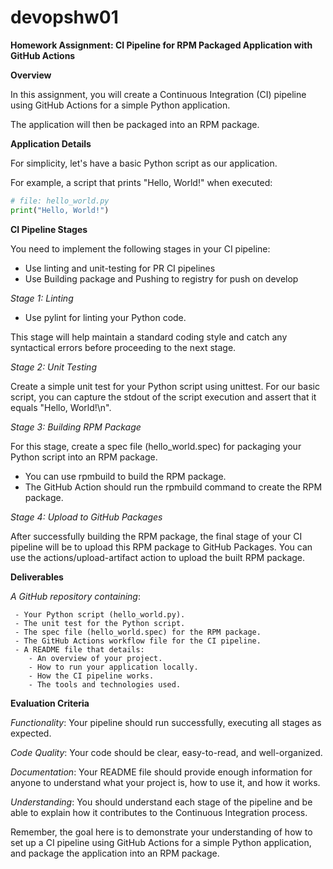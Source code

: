 # devopshw01

**Homework Assignment: CI Pipeline for RPM Packaged Application with GitHub Actions**

**Overview**

In this assignment, you will create a Continuous Integration (CI) pipeline using GitHub Actions for a simple Python application. 

The application will then be packaged into an RPM package.

**Application Details**

For simplicity, let's have a basic Python script as our application. 

For example, a script that prints "Hello, World!" when executed:

```python
# file: hello_world.py
print("Hello, World!")
```

**CI Pipeline Stages**

You need to implement the following stages in your CI pipeline:

- Use linting and unit-testing for PR CI pipelines
- Use Building package and Pushing to registry for push on develop

_Stage 1: Linting_

- Use pylint for linting your Python code.

This stage will help maintain a standard coding style and catch any syntactical errors before proceeding to the next stage.


_Stage 2: Unit Testing_

Create a simple unit test for your Python script using unittest. 
For our basic script, you can capture the stdout of the script execution and assert that it equals "Hello, World!\n".

_Stage 3: Building RPM Package_

For this stage, create a spec file (hello_world.spec) for packaging your Python script into an RPM package. 
 - You can use rpmbuild to build the RPM package.
 - The GitHub Action should run the rpmbuild command to create the RPM package.

_Stage 4: Upload to GitHub Packages_

After successfully building the RPM package, the final stage of your CI pipeline will be to upload this RPM package to GitHub Packages. 
You can use the actions/upload-artifact action to upload the built RPM package.

**Deliverables**

_A GitHub repository containing_:

     - Your Python script (hello_world.py).
     - The unit test for the Python script.
     - The spec file (hello_world.spec) for the RPM package.
     - The GitHub Actions workflow file for the CI pipeline.
     - A README file that details:
        - An overview of your project.
        - How to run your application locally.
        - How the CI pipeline works.
        - The tools and technologies used.

**Evaluation Criteria**

_Functionality_: Your pipeline should run successfully, executing all stages as expected.

_Code Quality_: Your code should be clear, easy-to-read, and well-organized.

_Documentation_: Your README file should provide enough information for anyone to understand what your project is, how to use it, and how it works.

_Understanding_: You should understand each stage of the pipeline and be able to explain how it contributes to the Continuous Integration process.

Remember, the goal here is to demonstrate your understanding of how to set up a CI pipeline using GitHub Actions for a simple Python application, and package the application into an RPM package.


